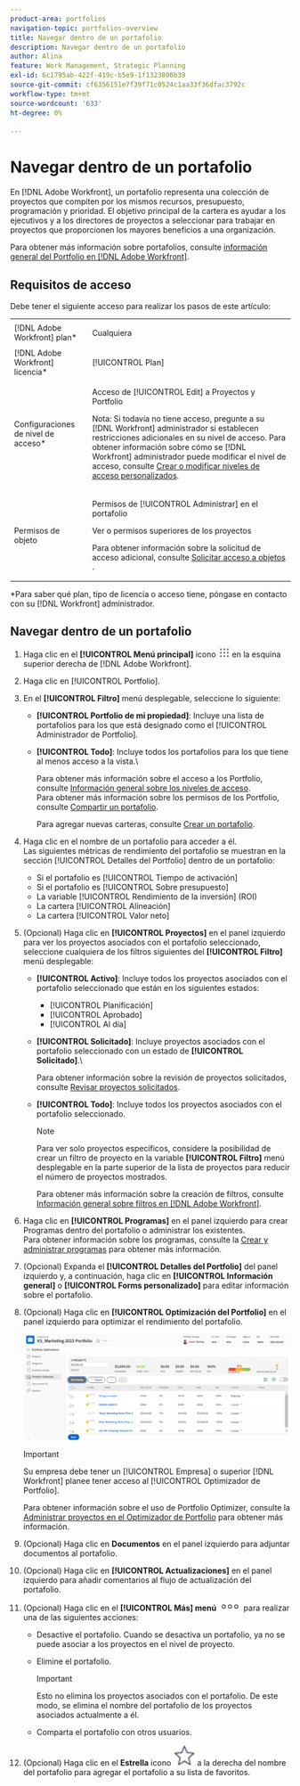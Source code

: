 ```yaml
---
product-area: portfolios
navigation-topic: portfolios-overview
title: Navegar dentro de un portafolio
description: Navegar dentro de un portafolio
author: Alina
feature: Work Management, Strategic Planning
exl-id: 6c1795ab-422f-419c-b5e9-1f1323800b39
source-git-commit: cf6356151e7f39f71c0524c1aa33f36dfac3792c
workflow-type: tm+mt
source-wordcount: '633'
ht-degree: 0%

---
```


# Navegar dentro de un portafolio

<!--
<p data-mc-conditions="QuicksilverOrClassic.Draft mode">(NOTE: This article will need to be further revised and maybe merged into Understanding Portfolios?! (other?!).)</p>
-->

En [!DNL Adobe Workfront], un portafolio representa una colección de proyectos que compiten por los mismos recursos, presupuesto, programación y prioridad. El objetivo principal de la cartera es ayudar a los ejecutivos y a los directores de proyectos a seleccionar para trabajar en proyectos que proporcionen los mayores beneficios a una organización.

Para obtener más información sobre portafolios, consulte [información general del Portfolio en [!DNL Adobe Workfront]](../../../manage-work/portfolios/portfolios-overview/portfolio-overview.md).

## Requisitos de acceso

Debe tener el siguiente acceso para realizar los pasos de este artículo:

<table style="table-layout:auto"> 
 <col> 
 <col> 
 <tbody> 
  <tr> 
   <td role="rowheader">[!DNL Adobe Workfront] plan*</td> 
   <td> <p>Cualquiera </p> </td> 
  </tr> 
  <tr> 
   <td role="rowheader">[!DNL Adobe Workfront] licencia*</td> 
   <td> <p>[!UICONTROL Plan] </p> </td> 
  </tr> 
  <tr> 
   <td role="rowheader">Configuraciones de nivel de acceso*</td> 
   <td> <p>Acceso de [!UICONTROL Edit] a Proyectos y Portfolio</p> <p>Nota: Si todavía no tiene acceso, pregunte a su [!DNL Workfront] administrador si establecen restricciones adicionales en su nivel de acceso. Para obtener información sobre cómo se [!DNL Workfront] administrador puede modificar el nivel de acceso, consulte <a href="../../../administration-and-setup/add-users/configure-and-grant-access/create-modify-access-levels.md" class="MCXref xref">Crear o modificar niveles de acceso personalizados</a>.</p> </td> 
  </tr> 
  <tr> 
   <td role="rowheader">Permisos de objeto</td> 
   <td> <p>Permisos de [!UICONTROL Administrar] en el portafolio</p> <p>Ver o permisos superiores de los proyectos</p> <p>Para obtener información sobre la solicitud de acceso adicional, consulte <a href="../../../workfront-basics/grant-and-request-access-to-objects/request-access.md" class="MCXref xref">Solicitar acceso a objetos </a>.</p> </td> 
  </tr> 
 </tbody> 
</table>

&#42;Para saber qué plan, tipo de licencia o acceso tiene, póngase en contacto con su [!DNL Workfront] administrador.

## Navegar dentro de un portafolio

1. Haga clic en el **[!UICONTROL Menú principal]** icono ![](assets/main-menu-icon.png) en la esquina superior derecha de [!DNL Adobe Workfront].

1. Haga clic en [!UICONTROL Portfolio].
1. En el **[!UICONTROL Filtro]** menú desplegable, seleccione lo siguiente:

   * **[!UICONTROL Portfolio de mi propiedad]**: Incluye una lista de portafolios para los que está designado como el [!UICONTROL Administrador de Portfolio].
   * **[!UICONTROL Todo]**: Incluye todos los portafolios para los que tiene al menos acceso a la vista.\

      Para obtener más información sobre el acceso a los Portfolio, consulte [Información general sobre los niveles de acceso](../../../administration-and-setup/add-users/access-levels-and-object-permissions/access-levels-overview.md).\
      Para obtener más información sobre los permisos de los Portfolio, consulte  [Compartir un portafolio](../../../workfront-basics/grant-and-request-access-to-objects/share-a-portfolio..md).

      Para agregar nuevas carteras, consulte [Crear un portafolio](../../../manage-work/portfolios/create-and-manage-portfolios/create-portfolios.md).

1. Haga clic en el nombre de un portafolio para acceder a él.\
   Las siguientes métricas de rendimiento del portafolio se muestran en la sección [!UICONTROL Detalles del Portfolio] dentro de un portafolio:

   * Si el portafolio es [!UICONTROL Tiempo de activación]
   * Si el portafolio es [!UICONTROL Sobre presupuesto]
   * La variable [!UICONTROL Rendimiento de la inversión] (ROI)
   * La cartera [!UICONTROL Alineación]
   * La cartera [!UICONTROL Valor neto]

1. (Opcional) Haga clic en **[!UICONTROL Proyectos]** en el panel izquierdo para ver los proyectos asociados con el portafolio seleccionado, seleccione cualquiera de los filtros siguientes del **[!UICONTROL Filtro]** menú desplegable:

   * **[!UICONTROL Activo]**: Incluye todos los proyectos asociados con el portafolio seleccionado que están en los siguientes estados:

      * [!UICONTROL Planificación]
      * [!UICONTROL Aprobado]
      * [!UICONTROL Al día]
   * **[!UICONTROL Solicitado]**: Incluye proyectos asociados con el portafolio seleccionado con un estado de **[!UICONTROL Solicitado]**.\

      Para obtener información sobre la revisión de proyectos solicitados, consulte [Revisar proyectos solicitados](../../../manage-work/portfolios/create-and-manage-portfolios/review-requested-projects.md).

   * **[!UICONTROL Todo]**: Incluye todos los proyectos asociados con el portafolio seleccionado.

      >[!NOTE]
      >
      >Para ver solo proyectos específicos, considere la posibilidad de crear un filtro de proyecto en la variable **[!UICONTROL Filtro]** menú desplegable en la parte superior de la lista de proyectos para reducir el número de proyectos mostrados.

      Para obtener más información sobre la creación de filtros, consulte [Información general sobre filtros en [!DNL Adobe Workfront]](../../../reports-and-dashboards/reports/reporting-elements/filters-overview.md).


1. Haga clic en **[!UICONTROL Programas]**&#x200B; en el panel izquierdo para crear Programas dentro del portafolio o administrar los existentes.\
   Para obtener información sobre los programas, consulte la [Crear y administrar programas](../../../manage-work/portfolios/create-and-manage-programs/create-and-manage-programs.md) para obtener más información.

1. (Opcional) Expanda el **[!UICONTROL Detalles del Portfolio]** del panel izquierdo y, a continuación, haga clic en **[!UICONTROL Información general]** o **[!UICONTROL Forms personalizado]** para editar información sobre el portafolio.

1. (Opcional) Haga clic en **[!UICONTROL Optimización del Portfolio]** en el panel izquierdo para optimizar el rendimiento del portafolio.

   ![](assets/portfolio-optimizer-with-projects-nwe-350x89.png)

   >[!IMPORTANT]
   >
   >Su empresa debe tener un [!UICONTROL Empresa] o superior [!DNL Workfront] planee tener acceso al [!UICONTROL Optimizador de Portfolio].

   Para obtener información sobre el uso de Portfolio Optimizer, consulte la [Administrar proyectos en el Optimizador de Portfolio](../../../manage-work/portfolios/portfolio-optimizer/manage-projects-in-portfolio-optimizer.md) para obtener más información.

1. (Opcional) Haga clic en **Documentos** en el panel izquierdo para adjuntar documentos al portafolio.
1. (Opcional) Haga clic en **[!UICONTROL Actualizaciones]** en el panel izquierdo para añadir comentarios al flujo de actualización del portafolio.
1. (Opcional) Haga clic en el **[!UICONTROL Más] menú** ![](assets/qs-more-icon-on-an-object.png) para realizar una de las siguientes acciones:

   * Desactive el portafolio. Cuando se desactiva un portafolio, ya no se puede asociar a los proyectos en el nivel de proyecto.
   * Elimine el portafolio.

      >[!IMPORTANT]
      >
      >Esto no elimina los proyectos asociados con el portafolio. De este modo, se elimina el nombre del portafolio de los proyectos asociados actualmente a él.

   * Comparta el portafolio con otros usuarios.

1. (Opcional) Haga clic en el **Estrella** icono ![](assets/qs-star-icon-favorites-39x38.png) a la derecha del nombre del portafolio para agregar el portafolio a su lista de favoritos.
